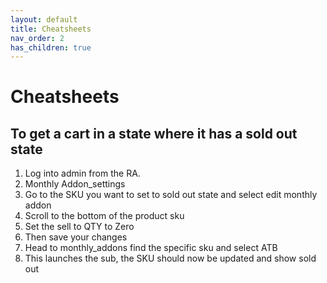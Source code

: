```yaml
---
layout: default
title: Cheatsheets
nav_order: 2
has_children: true
---
```


# Cheatsheets

## To get a cart in a state where it has a sold out state 

1. Log into admin from the RA.
2. Monthly Addon_settings
3. Go to the SKU you want to set to sold out state and select edit monthly addon 
4. Scroll to the bottom of the product sku
5. Set the sell to QTY to Zero
6. Then save your changes
7. Head to monthly_addons find the specific sku and select ATB 
8. This launches the sub, the SKU should now be updated and show sold out
